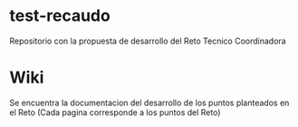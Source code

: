 # test-recaudo
Repositorio con la propuesta de desarrollo del Reto Tecnico Coordinadora

# Wiki
Se encuentra la documentacion del desarrollo de los puntos planteados en el Reto (Cada pagina corresponde a los puntos del Reto)
